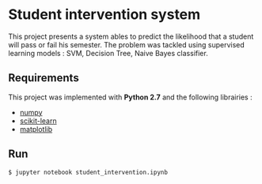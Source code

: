 # Student intervention system
This project presents a system ables to predict the likelihood that a student will pass or fail his semester.
The problem was tackled using supervised learning models : SVM, Decision Tree, Naive Bayes classifier.

## Requirements
This project was implemented with **Python 2.7** and the following librairies :
- [numpy](http://www.numpy.org)
- [scikit-learn](http://scikit-learn.org/stable/)
- [matplotlib](http://matplotlib.org)

## Run
`
$ jupyter notebook student_intervention.ipynb
`
